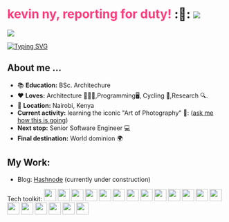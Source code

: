 # <span style="color: rgb(271,58,124)">kevin ny, reporting for duty!</span> :👋:  [![](https://img.shields.io/badge/linkedin-%230077B5.svg?style=for-the-badge&logo=linkedin)](https://www.linkedin.com/in/kevinnytech/)


![](https://komarev.com/ghpvc/?username=Kevinnytech&label=Visitor+Count&color=ff3a7c&style=plastic)

 [![Typing SVG](https://readme-typing-svg.herokuapp.com?color=fd428d&size=35&height=50&lines=Architect👷🏗️;Software+Engineer🖥️;Cyclist🚴;Experimenter🧠;Arcviz🖌️🎨)](https://git.io/typing-svg)

## About me ...
* :books: **Education:** BSc. Architechure
* :heart: **Loves:** Architecture 👷🏽‍♂️,Programming🖥, Cycling 🚴,Research 🔍.
* :pushpin: **Location:** Nairobi, Kenya
* **Current activity:** learning the iconic "Art of Photography"  📸: (<a href="mailto:kevinnytech@gmail.com?subject=How's the Photography going?&body=Hi, I came across your Github page and was so intrigued by your bio that I had to ask how the choreo is progressing :)">ask me how this is going</a>)
* **Next stop:** Senior Software Engineer :computer:
* **Final destination:** World dominion :earth_africa:

## My Work:
- Blog: [Hashnode](https://kevinnytech.hashnode.dev/) (currently under construction)





Tech toolkit: <img style="height: 2em; width: 2em" src="https://cdn.jsdelivr.net/gh/devicons/devicon/icons/bash/bash-original.svg"/> <img style="height: 2em; width: 2em" src="https://cdn.jsdelivr.net/gh/devicons/devicon/icons/c/c-original.svg" /> <img style="height: 2em; width: 2em" src="https://cdn.jsdelivr.net/gh/devicons/devicon/icons/git/git-original.svg" /> <img style="height: 2em; width: 2em" src="https://cdn.jsdelivr.net/gh/devicons/devicon/icons/html5/html5-original.svg" /> <img style="height: 2em; width: 2em" src="https://cdn.jsdelivr.net/gh/devicons/devicon/icons/css3/css3-original.svg" /> <img style="height: 2em; width: 2em" src="https://cdn.jsdelivr.net/gh/devicons/devicon/icons/javascript/javascript-original.svg" /> <img style="height: 2em; width: 2em" src="https://cdn.jsdelivr.net/gh/devicons/devicon/icons/jupyter/jupyter-original-wordmark.svg" /> <img style="height: 2em; width: 2em" src="https://cdn.jsdelivr.net/gh/devicons/devicon/icons/mysql/mysql-original-wordmark.svg" /> <img style="height: 2em; width: 2em" src="https://cdn.jsdelivr.net/gh/devicons/devicon/icons/numpy/numpy-original-wordmark.svg" /> <img style="height: 2em; width: 2em" src="https://cdn.jsdelivr.net/gh/devicons/devicon/icons/pandas/pandas-original-wordmark.svg" /> <img style="height: 2em; width: 2em" src="https://cdn.jsdelivr.net/gh/devicons/devicon/icons/php/php-original.svg" /> <img style="height: 2em; width: 2em" src="https://cdn.jsdelivr.net/gh/devicons/devicon/icons/python/python-original-wordmark.svg" /> <img style="height: 2em; width: 2em" src="https://cdn.jsdelivr.net/gh/devicons/devicon/icons/r/r-original.svg" /> <img style="height: 2em; width: 2em" src="https://cdn.jsdelivr.net/gh/devicons/devicon/icons/react/react-original.svg" /> <img style="height: 2em; width: 2em" src="https://cdn.jsdelivr.net/gh/devicons/devicon/icons/vim/vim-original.svg" />
<img style="height: 2em; width: 2em" src="https://cdn.jsdelivr.net/gh/devicons/devicon/icons/csharp/csharp-original.svg" />
<img style="height: 2em; width: 2em" src="https://cdn.jsdelivr.net/gh/devicons/devicon/icons/xd/xd-plain.svg" />
<img style="height: 2em; width: 2em" src="https://cdn.jsdelivr.net/gh/devicons/devicon/icons/blender/blender-original.svg" />
<img style="height: 2em; width: 2em"  src="https://cdn.jsdelivr.net/gh/devicons/devicon/icons/vscode/vscode-original.svg" />
          


